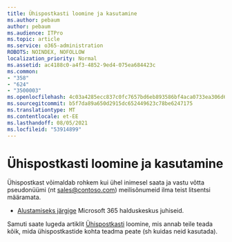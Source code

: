 ```yaml
---
title: Ühispostkasti loomine ja kasutamine
ms.author: pebaum
author: pebaum
ms.audience: ITPro
ms.topic: article
ms.service: o365-administration
ROBOTS: NOINDEX, NOFOLLOW
localization_priority: Normal
ms.assetid: ac4188c0-a4f3-4852-9ed4-075ea684423c
ms.common:
- "358"
- "624"
- "3500003"
ms.openlocfilehash: 4c03a4285ecc837c0fc7657bd6eb893586bf4aca0733ea306d6f6c783ff402d6
ms.sourcegitcommit: b5f7da89a650d2915dc652449623c78be6247175
ms.translationtype: MT
ms.contentlocale: et-EE
ms.lasthandoff: 08/05/2021
ms.locfileid: "53914899"
---
```

# <a name="create-and-use-a-shared-mailbox"></a>Ühispostkasti loomine ja kasutamine

Ühispostkast võimaldab rohkem kui ühel inimesel saata ja vastu võtta pseudonüümi (nt sales@contoso.com) meilisõnumeid ilma teist litsentsi määramata.
  
- [Alustamiseks järgige](https://portal.office.com/AdminPortal/Home#/AssistedGuide/addemailoptions) Microsoft 365 halduskeskus juhiseid. 

Samuti saate lugeda artiklit [Ühispostkasti](https://docs.microsoft.com/microsoft-365/admin/email/create-a-shared-mailbox) loomine, mis annab teile teada kõik, mida ühispostkastide kohta teadma peate (sh kuidas neid kasutada).
  